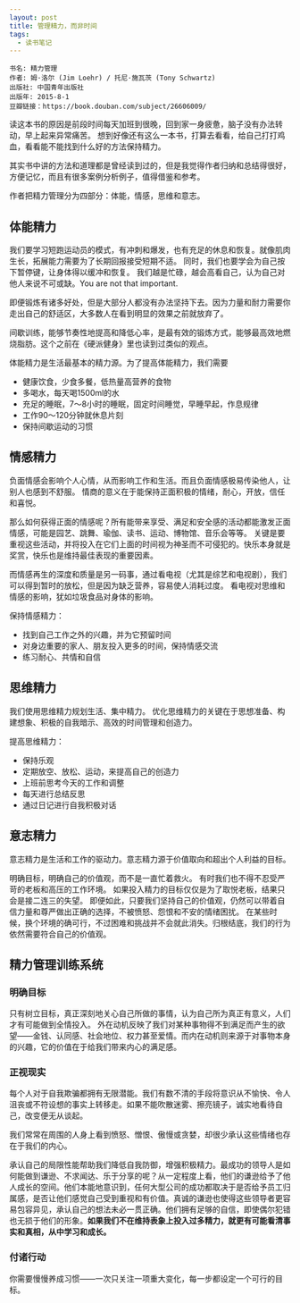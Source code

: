 ```yaml
---
layout: post
title: 管理精力，而非时间
tags:
  - 读书笔记
---
```


```
书名: 精力管理
作者: 姆·洛尔 (Jim Loehr) / 托尼·施瓦茨 (Tony Schwartz) 
出版社: 中国青年出版社
出版年: 2015-8-1
豆瓣链接：https://book.douban.com/subject/26606009/
```

读这本书的原因是前段时间每天加班到很晚，回到家一身疲惫，脑子没有办法转动，早上起来异常痛苦。
想到好像还有这么一本书，打算去看看，给自己打打鸡血，看看能不能找到什么好的方法保持精力。

其实书中讲的方法和道理都是曾经读到过的，但是我觉得作者归纳和总结得很好，方便记忆，而且有很多案例分析例子，值得借鉴和参考。

作者把精力管理分为四部分：体能，情感，思维和意志。

## 体能精力

我们要学习短跑运动员的模式，有冲刺和爆发，也有充足的休息和恢复。就像肌肉生长，拓展能力需要为了长期回报接受短期不适。
同时，我们也要学会为自己按下暂停键，让身体得以缓冲和恢复。
我们越是忙碌，越会高看自己，认为自己对他人来说不可或缺。You are not that important.

即便锻炼有诸多好处，但是大部分人都没有办法坚持下去。因为力量和耐力需要你走出自己的舒适区，大多数人在看到明显的效果之前就放弃了。

间歇训练，能够节奏性地提高和降低心率，是最有效的锻炼方式，能够最高效地燃烧脂肪。这个之前在《硬派健身》里也读到过类似的观点。

体能精力是生活最基本的精力源。为了提高体能精力，我们需要
- 健康饮食，少食多餐，低热量高营养的食物
- 多喝水，每天喝1500ml的水
- 充足的睡眠，7～8小时的睡眠，固定时间睡觉，早睡早起，作息规律
- 工作90～120分钟就休息片刻
- 保持间歇运动的习惯

## 情感精力

负面情感会影响个人心情，从而影响工作和生活。而且负面情感极易传染他人，让别人也感到不舒服。
情商的意义在于能保持正面积极的情绪，耐心，开放，信任和喜悦。

那么如何获得正面的情感呢？所有能带来享受、满足和安全感的活动都能激发正面情感，可能是园艺、跳舞、瑜伽、读书、运动、博物馆、音乐会等等。
关键是要重视这些活动，并将投入在它们上面的时间视为神圣而不可侵犯的。快乐本身就是奖赏，快乐也是维持最佳表现的重要因素。

而情感再生的深度和质量是另一码事，通过看电视（尤其是综艺和电视剧），我们可以得到暂时的放松，但是因为缺乏营养，容易使人消耗过度。
看电视对思维和情感的影响，犹如垃圾食品对身体的影响。

保持情感精力：
- 找到自己工作之外的兴趣，并为它预留时间
- 对身边重要的家人、朋友投入更多的时间，保持情感交流
- 练习耐心、共情和自信

## 思维精力

我们使用思维精力规划生活、集中精力。
优化思维精力的关键在于思想准备、构建想象、积极的自我暗示、高效的时间管理和创造力。

提高思维精力：
- 保持乐观
- 定期放空、放松、运动，来提高自己的创造力
- 上班前思考今天的工作和调整
- 每天进行总结反思
- 通过日记进行自我积极对话

## 意志精力

意志精力是生活和工作的驱动力。意志精力源于价值取向和超出个人利益的目标。

明确目标，明确自己的价值观，而不是一直忙着救火。
有时我们也不得不忍受严苛的老板和高压的工作环境。
如果投入精力的目标仅仅是为了取悦老板，结果只会是接二连三的失望。
即便如此，只要我们坚持自己的价值观，仍然可以带着自信力量和尊严做出正确的选择，不被愤怒、怨恨和不安的情绪困扰。
在某些时候，换个环境的确可行，不过困难和挑战并不会就此消失。归根结底，我们的行为依然需要符合自己的价值观。


## 精力管理训练系统

### 明确目标

只有树立目标，真正深刻地关心自己所做的事情，认为自己所为真正有意义，人们才有可能做到全情投入。
外在动机反映了我们对某种事物得不到满足而产生的欲望——金钱、认同感、社会地位、权力甚至爱情。而内在动机则来源于对事物本身的兴趣，它的价值在于给我们带来内心的满足感。

### 正视现实

每个人对于自我欺骗都拥有无限潜能。我们有数不清的手段将意识从不愉快、令人沮丧或不符设想的事实上转移走。如果不能吹散迷雾、擦亮镜子，诚实地看待自己，改变便无从谈起。

我们常常在周围的人身上看到愤怒、憎恨、傲慢或贪婪，却很少承认这些情绪也存在于我们的内心。

承认自己的局限性能帮助我们降低自我防御，增强积极精力。最成功的领导人是如何能做到谦逊、不求闻达、乐于分享的呢？从一定程度上看，他们的谦逊给予了他人成长的空间。他们本能地意识到，任何大型公司的成功都取决于是否给予员工归属感，是否让他们感觉自己受到重视和有价值。真诚的谦逊也使得这些领导者更容易包容异见，承认自己的想法未必一贯正确。他们拥有足够的自信，即使偶尔犯错也无损于他们的形象。**如果我们不在维持表象上投入过多精力，就更有可能看清事实和真相，从中学习和成长。**

### 付诸行动

你需要慢慢养成习惯——一次只关注一项重大变化，每一步都设定一个可行的目标。
